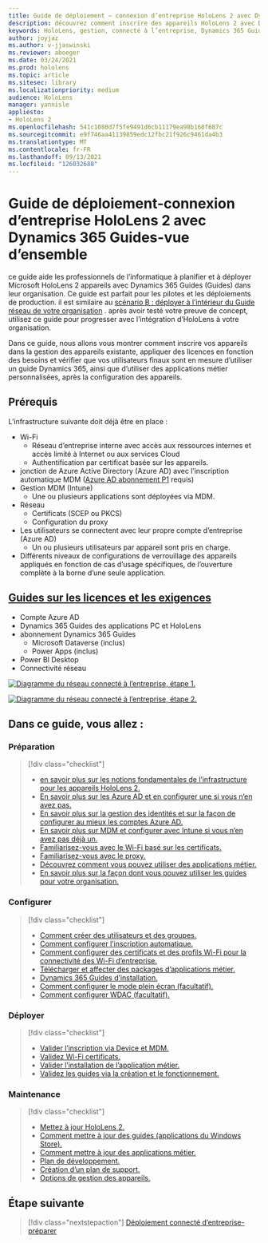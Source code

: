 ```yaml
---
title: Guide de déploiement – connexion d’entreprise HoloLens 2 avec Dynamics 365 Guides-vue d’ensemble
description: découvrez comment inscrire des appareils HoloLens 2 avec Dynamics 365 Guides sur un réseau connecté à l’entreprise.
keywords: HoloLens, gestion, connecté à l’entreprise, Dynamics 365 Guides, AAD, Azure AD, MDM, gestion des appareils mobiles
author: joyjaz
ms.author: v-jjaswinski
ms.reviewer: aboeger
ms.date: 03/24/2021
ms.prod: hololens
ms.topic: article
ms.sitesec: library
ms.localizationpriority: medium
audience: HoloLens
manager: yannisle
appliesto:
- HoloLens 2
ms.openlocfilehash: 541c1080d7f5fe9491d6cb11179ea98b160f687c
ms.sourcegitcommit: e9f746aa41139859edc12fbc21f926c9461da4b3
ms.translationtype: MT
ms.contentlocale: fr-FR
ms.lasthandoff: 09/13/2021
ms.locfileid: "126032688"
---
```

# <a name="deployment-guide---corporate-connected-hololens-2-with-dynamics-365-guides---overview"></a>Guide de déploiement-connexion d’entreprise HoloLens 2 avec Dynamics 365 Guides-vue d’ensemble

ce guide aide les professionnels de l’informatique à planifier et à déployer Microsoft HoloLens 2 appareils avec Dynamics 365 Guides (Guides) dans leur organisation. Ce guide est parfait pour les pilotes et les déploiements de production. il est similaire au [scénario B : déployer à l’intérieur du Guide réseau de votre organisation](/hololens/common-scenarios#scenario-b-deploy-inside-your-organizations-network) . après avoir testé votre preuve de concept, utilisez ce guide pour progresser avec l’intégration d’HoloLens à votre organisation.

Dans ce guide, nous allons vous montrer comment inscrire vos appareils dans la gestion des appareils existante, appliquer des licences en fonction des besoins et vérifier que vos utilisateurs finaux sont en mesure d’utiliser un guide Dynamics 365, ainsi que d’utiliser des applications métier personnalisées, après la configuration des appareils. 

## <a name="prerequisites"></a>Prérequis

L’infrastructure suivante doit déjà être en place :
- Wi-Fi
    - Réseau d’entreprise interne avec accès aux ressources internes et accès limité à Internet ou aux services Cloud
    - Authentification par certificat basée sur les appareils.
- jonction de Azure Active Directory (Azure AD) avec l’inscription automatique MDM ([Azure AD abonnement P1](/azure/active-directory/fundamentals/active-directory-whatis) requis)
- Gestion MDM (Intune)
    - Une ou plusieurs applications sont déployées via MDM.
- Réseau 
    - Certificats (SCEP ou PKCS)
    - Configuration du proxy
- Les utilisateurs se connectent avec leur propre compte d’entreprise (Azure AD)
    - Un ou plusieurs utilisateurs par appareil sont pris en charge.
- Différents niveaux de configurations de verrouillage des appareils appliqués en fonction de cas d’usage spécifiques, de l’ouverture complète à la borne d’une seule application.

## <a name="guides-licensing-and-requirements"></a>[Guides sur les licences et les exigences](/dynamics365/mixed-reality/guides/requirements#licensing-and-product-requirements)

- Compte Azure AD
- Dynamics 365 Guides des applications PC et HoloLens
- abonnement Dynamics 365 Guides
    - Microsoft Dataverse (inclus)
    - Power Apps (inclus)
- Power BI Desktop
- Connectivité réseau

[![Diagramme du réseau connecté à l’entreprise, étape 1. ](./images/deployment-guides-revised-scenario-b-01-1.png)](./images/deployment-guides-revised-scenario-b-01-1.png#lightbox)

[![Diagramme du réseau connecté à l’entreprise, étape 2. ](./images/deployment-guides-revised-scenario-b-02-1.png)](./images/deployment-guides-revised-scenario-b-02-1.png#lightbox)

## <a name="in-this-guide-you-will"></a>Dans ce guide, vous allez :
### <a name="prepare"></a>Préparation
> [!div class="checklist"]
>- [en savoir plus sur les notions fondamentales de l’infrastructure pour les appareils HoloLens 2.](hololens2-corp-connected-prepare.md#infrastructure-essentials)
>- [En savoir plus sur les Azure AD et en configurer une si vous n’en avez pas.](hololens2-corp-connected-prepare.md#azure-active-directory)
>- [En savoir plus sur la gestion des identités et sur la façon de configurer au mieux les comptes Azure AD.](hololens2-corp-connected-prepare.md#identity-management)
>- [En savoir plus sur MDM et configurer avec Intune si vous n’en avez pas déjà un.](hololens2-corp-connected-prepare.md#mobile-device-management)
>- [Familiarisez-vous avec le Wi-Fi basé sur les certificats.](hololens2-corp-connected-prepare.md#certificates)
>- [Familiarisez-vous avec le proxy.](hololens2-corp-connected-prepare.md#proxy)
>- [Découvrez comment vous pouvez utiliser des applications métier.](hololens2-corp-connected-prepare.md#line-of-business-apps)
>- [En savoir plus sur la façon dont vous pouvez utiliser les guides pour votre organisation.](hololens2-corp-connected-prepare.md#guides-playbook)
### <a name="configure"></a>Configurer
> [!div class="checklist"]
>- [Comment créer des utilisateurs et des groupes.](hololens2-corp-connected-configure.md#azure-users-and-groups)
>- [Comment configurer l’inscription automatique.](hololens2-corp-connected-configure.md#auto-enrollment-on-hololens-2)
>- [Comment configurer des certificats et des profils Wi-Fi pour la connectivité des Wi-Fi d’entreprise.](hololens2-corp-connected-configure.md#corporate-wi-fi-connectivity)
>- [Télécharger et affecter des packages d’applications métier.](hololens2-corp-connected-configure.md#app-deployment)
>- [Dynamics 365 Guides d’installation.](hololens2-corp-connected-configure.md#setup-guides-application-licenses-dataverse-and-authoring)
>- [Comment configurer le mode plein écran (facultatif).](hololens2-corp-connected-configure.md#optional-kiosk-mode)
>- [Comment configurer WDAC (facultatif).](hololens2-corp-connected-configure.md#optional-wdac)
### <a name="deploy"></a>Déployer
> [!div class="checklist"]
>-  [Valider l’inscription via Device et MDM.](hololens2-corp-connected-deploy.md#enrollment-validation)
>-  [Validez Wi-Fi certificats.](hololens2-corp-connected-deploy.md#wi-fi-certificate-validation)
>-  [Valider l’installation de l’application métier.](hololens2-corp-connected-deploy.md#validate-lob-app-install)
>-  [Validez les guides via la création et le fonctionnement.](hololens2-corp-connected-deploy.md#validate-dynamics-365-guides)
### <a name="maintain"></a>Maintenance
> [!div class="checklist"]
>- [Mettez à jour HoloLens 2.](hololens2-corp-connected-maintain.md#update-hololens)
>- [Comment mettre à jour des guides (applications du Windows Store).](hololens2-corp-connected-maintain.md#how-to-update-dynamics-365-guides-and-other-store-apps)
>- [Comment mettre à jour des applications métier.](hololens2-corp-connected-maintain.md#how-to-update-lob-apps) 
>- [Plan de développement.](hololens2-corp-connected-maintain.md#development-plan) 
>- [Création d’un plan de support.](hololens2-corp-connected-maintain.md#support-plan)
>- [Options de gestion des appareils.](hololens2-corp-connected-maintain.md#device-management)

## <a name="next-step"></a>Étape suivante 
> [!div class="nextstepaction"]
> [Déploiement connecté d’entreprise-préparer](hololens2-corp-connected-prepare.md)
